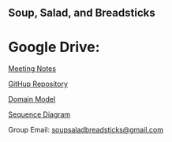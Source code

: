 ## Soup, Salad, and Breadsticks


# Google Drive: 
[Meeting Notes](https://drive.google.com/open?id=1iuQ9MJD08pNSK8V8knYg6O8uR3PKu4aX) 

[GitHup Repository](https://github.com/Drakeraven/SoupSaladBreadsticks) 

[Domain Model](https://drive.google.com/file/d/1rN0uP2sL3fyDrp0VXEUtnvuZ0eH48-oF/view?usp=sharing)

[Sequence Diagram](https://docs.google.com/document/d/1Z0UrdYLTZ1D0d88Fa7gVmDDs2y8pFgVz5qTPRMkDpn4/edit?usp=sharing)

Group Email: soupsaladbreadsticks@gmail.com





